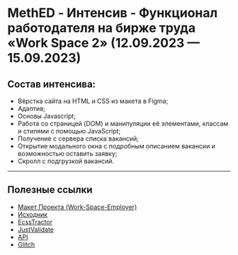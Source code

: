 # MethED - Интенсив - Функционал работодателя на бирже труда «Work Space 2» (12.09.2023 — 15.09.2023)

## Состав интенсива:

- Вёрстка сайта на HTML и CSS из макета в Figma;
- Адаптив;
- Основы Javascript;
- Работа со страницей (DOM) и манипуляции её элементами, классам и стилями с помощью JavaScript;
- Получение с сервера списка вакансий;
- Открытие модального окна с подробным описанием вакансии и возможностью оставить заявку;
- Скролл с подгрузкой вакансий.

---

## Полезные ссылки

- [Макет Проекта (Work-Space-Employer)](https://www.figma.com/file/fpaiMH1Lu63e74tWkn9RlV/Work-Space-employer-(intensive)?type=design&node-id=0%3A1&mode=design&t=e2TdnGx7YjNwLviG-1)
- [Исходник](https://fs14.getcourse.ru/fileservice/file/download/a/251231/sc/313/h/6b9782ba87e83c87ebf89dfcdb6143c1.zip)
- [EcssTractor](https://marketplace.visualstudio.com/items?itemName=diz.ecsstractor-port)
- [JustValidate](https://just-validate.dev/)
- [API](https://github.com/maksim-leskin/api_workspace)
- [Glitch](https://glitch.com/)